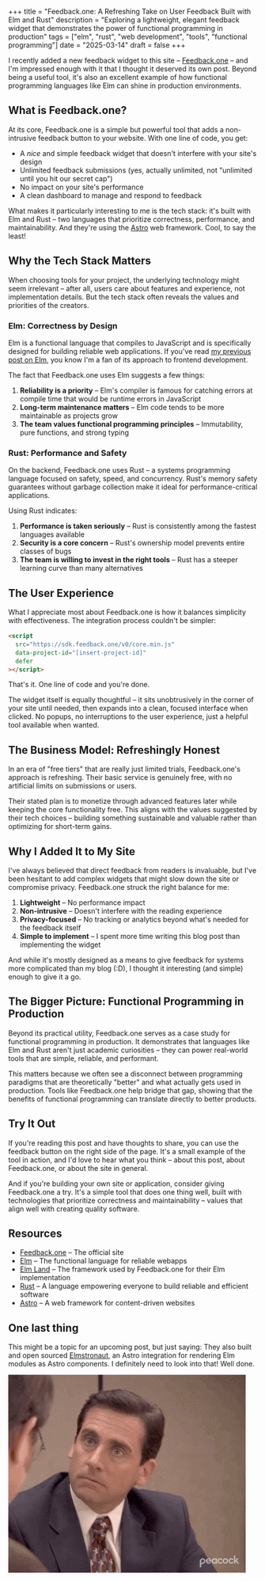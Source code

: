 +++
title = "Feedback.one: A Refreshing Take on User Feedback Built with Elm and Rust"
description = "Exploring a lightweight, elegant feedback widget that demonstrates the power of functional programming in production"
tags = ["elm", "rust", "web development", "tools", "functional programming"]
date = "2025-03-14"
draft = false
+++

I recently added a new feedback widget to this site – [Feedback.one](https://feedback.one/) – and I'm impressed enough with it that I thought it deserved its own post. Beyond being a useful tool, it's also an excellent example of how functional programming languages like Elm can shine in production environments.

## What is Feedback.one?

At its core, Feedback.one is a simple but powerful tool that adds a non-intrusive feedback button to your website. With one line of code, you get:

- A _nice_ and simple feedback widget that doesn't interfere with your site's design
- Unlimited feedback submissions (yes, actually unlimited, not "unlimited until you hit our secret cap")
- No impact on your site's performance
- A clean dashboard to manage and respond to feedback

What makes it particularly interesting to me is the tech stack: it's built with Elm and Rust – two languages that prioritize correctness, performance, and maintainability. And they're using the [Astro](https://astro.build/) web framework. Cool, to say the least!

## Why the Tech Stack Matters

When choosing tools for your project, the underlying technology might seem irrelevant – after all, users care about features and experience, not implementation details. But the tech stack often reveals the values and priorities of the creators.

### Elm: Correctness by Design

Elm is a functional language that compiles to JavaScript and is specifically designed for building reliable web applications. If you've read [my previous post on Elm](/posts/why-i-hope-i-get-to-write-a-lot-of-elm-code-in-2025/), you know I'm a fan of its approach to frontend development.

The fact that Feedback.one uses Elm suggests a few things:

1. **Reliability is a priority** – Elm's compiler is famous for catching errors at compile time that would be runtime errors in JavaScript
2. **Long-term maintenance matters** – Elm code tends to be more maintainable as projects grow
3. **The team values functional programming principles** – Immutability, pure functions, and strong typing

### Rust: Performance and Safety

On the backend, Feedback.one uses Rust – a systems programming language focused on safety, speed, and concurrency. Rust's memory safety guarantees without garbage collection make it ideal for performance-critical applications.

Using Rust indicates:

1. **Performance is taken seriously** – Rust is consistently among the fastest languages available
2. **Security is a core concern** – Rust's ownership model prevents entire classes of bugs
3. **The team is willing to invest in the right tools** – Rust has a steeper learning curve than many alternatives

## The User Experience

What I appreciate most about Feedback.one is how it balances simplicity with effectiveness. The integration process couldn't be simpler:

```html
<script
  src="https://sdk.feedback.one/v0/core.min.js"
  data-project-id="[insert-project-id]"
  defer
></script>
```

That's it. One line of code and you're done.

The widget itself is equally thoughtful – it sits unobtrusively in the corner of your site until needed, then expands into a clean, focused interface when clicked. No popups, no interruptions to the user experience, just a helpful tool available when wanted.

## The Business Model: Refreshingly Honest

In an era of "free tiers" that are really just limited trials, Feedback.one's approach is refreshing. Their basic service is genuinely free, with no artificial limits on submissions or users.

Their stated plan is to monetize through advanced features later while keeping the core functionality free. This aligns with the values suggested by their tech choices – building something sustainable and valuable rather than optimizing for short-term gains.

## Why I Added It to My Site

I've always believed that direct feedback from readers is invaluable, but I've been hesitant to add complex widgets that might slow down the site or compromise privacy. Feedback.one struck the right balance for me:

1. **Lightweight** – No performance impact
2. **Non-intrusive** – Doesn't interfere with the reading experience
3. **Privacy-focused** – No tracking or analytics beyond what's needed for the feedback itself
4. **Simple to implement** – I spent more time writing this blog post than implementing the widget

And while it's mostly designed as a means to give feedback for systems more complicated than my blog (:D), I thought it interesting (and simple) enough to give it a go.

## The Bigger Picture: Functional Programming in Production

Beyond its practical utility, Feedback.one serves as a case study for functional programming in production. It demonstrates that languages like Elm and Rust aren't just academic curiosities – they can power real-world tools that are simple, reliable, and performant.

This matters because we often see a disconnect between programming paradigms that are theoretically "better" and what actually gets used in production. Tools like Feedback.one help bridge that gap, showing that the benefits of functional programming can translate directly to better products.

## Try It Out

If you're reading this post and have thoughts to share, you can use the feedback button on the right side of the page. It's a small example of the tool in action, and I'd love to hear what you think – about this post, about Feedback.one, or about the site in general.

And if you're building your own site or application, consider giving Feedback.one a try. It's a simple tool that does one thing well, built with technologies that prioritize correctness and maintainability – values that align well with creating quality software.

## Resources

- [Feedback.one](https://feedback.one/) – The official site
- [Elm](https://elm-lang.org/) – The functional language for reliable webapps
- [Elm Land](https://elm.land/) – The framework used by Feedback.one for their Elm implementation
- [Rust](https://www.rust-lang.org/) – A language empowering everyone to build reliable and efficient software
- [Astro](https://astro.build/) – A web framework for content-driven websites

## One last thing

This might be a topic for an upcoming post, but just saying: They also built and open sourced [Elmstronaut](https://github.com/feedbackone/elmstronaut), an Astro integration for rendering Elm modules as Astro components. I definitely need to look into that! Well done.

![Michael Scott: "I Like It"](michael-scott-i-like-it.gif)
